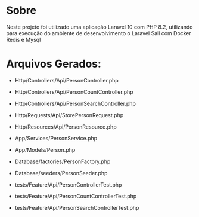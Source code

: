 # Sobre

Neste projeto foi utilizado uma aplicação Laravel 10 com PHP 8.2, utilizando para execução do ambiente de desenvolvimento o Laravel Sail com Docker Redis e Mysql

# Arquivos Gerados:

-   Http/Controllers/Api/PersonController.php
-   Http/Controllers/Api/PersonCountController.php
-   Http/Controllers/Api/PersonSearchController.php
-   Http/Requests/Api/StorePersonRequest.php
-   Http/Resources/Api/PersonResource.php

  
-   App/Services/PersonService.php
-   App/Models/Person.php
-   Database/factories/PersonFactory.php
-   Database/seeders/PersonSeeder.php

-   tests/Feature/Api/PersonControllerTest.php
-   tests/Feature/Api/PersonCountControllerTest.php
-   tests/Feature/Api/PersonSearchControllerTest.php
